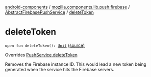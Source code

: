 [android-components](../../index.md) / [mozilla.components.lib.push.firebase](../index.md) / [AbstractFirebasePushService](index.md) / [deleteToken](./delete-token.md)

# deleteToken

`open fun deleteToken(): `[`Unit`](https://kotlinlang.org/api/latest/jvm/stdlib/kotlin/-unit/index.html) [(source)](https://github.com/mozilla-mobile/android-components/blob/master/components/lib/push-firebase/src/main/java/mozilla/components/lib/push/firebase/AbstractFirebasePushService.kt#L78)

Overrides [PushService.deleteToken](../../mozilla.components.concept.push/-push-service/delete-token.md)

Removes the Firebase instance ID. This would lead a new token being generated when the
service hits the Firebase servers.

